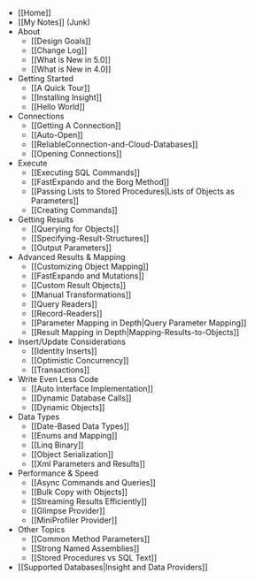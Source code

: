 * [[Home]]
* [[My Notes]] (Junk)
* About
    * [[Design Goals]]
    * [[Change Log]]
    * [[What is New in 5.0]]
    * [[What is New in 4.0]]
* Getting Started
    * [[A Quick Tour]]
    * [[Installing Insight]]
    * [[Hello World]]
* Connections
    * [[Getting A Connection]]
    * [[Auto-Open]]
    * [[ReliableConnection-and-Cloud-Databases]]
    * [[Opening Connections]]
* Execute
    * [[Executing SQL Commands]]
    * [[FastExpando and the Borg Method]]
    * [[Passing Lists to Stored Procedures|Lists of Objects as Parameters]]
    * [[Creating Commands]]
* Getting Results
    * [[Querying for Objects]]
    * [[Specifying-Result-Structures]]
    * [[Output Parameters]]    
* Advanced Results & Mapping
    * [[Customizing Object Mapping]]
    * [[FastExpando and Mutations]]
    * [[Custom Result Objects]]
    * [[Manual Transformations]]
    * [[Query Readers]]
    * [[Record-Readers]]
    * [[Parameter Mapping in Depth|Query Parameter Mapping]]
    * [[Result Mapping in Depth|Mapping-Results-to-Objects]]
* Insert/Update Considerations
    * [[Identity Inserts]]
    * [[Optimistic Concurrency]]
    * [[Transactions]]
* Write Even Less Code
    * [[Auto Interface Implementation]]
    * [[Dynamic Database Calls]]
    * [[Dynamic Objects]]
* Data Types
    * [[Date-Based Data Types]]
    * [[Enums and Mapping]]
    * [[Linq Binary]]
    * [[Object Serialization]]
    * [[Xml Parameters and Results]]
* Performance & Speed
    * [[Async Commands and Queries]]
    * [[Bulk Copy with Objects]]
    * [[Streaming Results Efficiently]]
    * [[Glimpse Provider]]
    * [[MiniProfiler Provider]]
* Other Topics
    * [[Common Method Parameters]]
    * [[Strong Named Assemblies]]
    * [[Stored Procedures vs SQL Text]]
* [[Supported Databases|Insight and Data Providers]]

